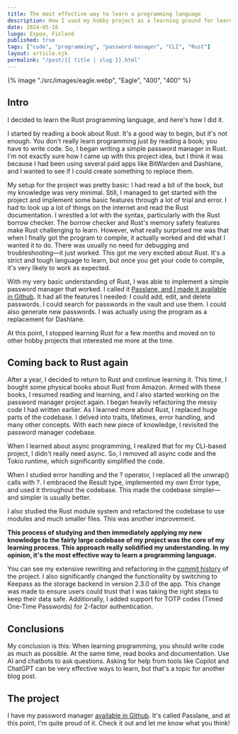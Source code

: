 ```yaml
---
title: The most effective way to learn a programming language
description: How I used my hobby project as a learning ground for learning the Rust programming language
date: 2024-05-16
luogo: Espoo, Finland
published: true
tags: ["code", "programming", "password-manager", "CLI", "Rust"]
layout: article.njk
permalink: "/post/{{ title | slug }}.html"
---
```


{% image "./src/images/eagle.webp", "Eagle", "400", "400" %}

## Intro

I decided to learn the Rust programming language, and here's how I did it.

I started by reading a book about Rust. It's a good way to begin, but it's not enough. You don't really learn programming just by reading a book; you have to write code. So, I began writing a simple password manager in Rust. I'm not exactly sure how I came up with this project idea, but I think it was because I had been using several paid apps like BitWarden and Dashlane, and I wanted to see if I could create something to replace them.

My setup for the project was pretty basic: I had read a bit of the book, but my knowledge was very minimal. Still, I managed to get started with the project and implement some basic features through a lot of trial and error. I had to look up a lot of things on the internet and read the Rust documentation. I wrestled a lot with the syntax, particularly with the Rust borrow checker. The borrow checker and Rust's memory safety features make Rust challenging to learn. However, what really surprised me was that when I finally got the program to compile, it actually worked and did what I wanted it to do. There was usually no need for debugging and troubleshooting—it just worked. This got me very excited about Rust. It's a strict and tough language to learn, but once you get your code to compile, it's very likely to work as expected.

With my very basic understanding of Rust, I was able to implement a simple password manager that worked. I called it [Passlane, and I made it available in Github](https://github.com/anssip/passlane). It had all the features I needed: I could add, edit, and delete passwords. I could search for passwords in the vault and use them. I could also generate new passwords. I was actually using the program as a replacement for Dashlane.

At this point, I stopped learning Rust for a few months and moved on to other hobby projects that interested me more at the time.

## Coming back to Rust again

After a year, I decided to return to Rust and continue learning it. This time, I bought some physical books about Rust from Amazon. Armed with these books, I resumed reading and learning, and I also started working on the password manager project again. I began heavily refactoring the messy code I had written earlier. As I learned more about Rust, I replaced huge parts of the codebase. I delved into traits, lifetimes, error handling, and many other concepts. With each new piece of knowledge, I revisited the password manager codebase.

When I learned about async programming, I realized that for my CLI-based project, I didn't really need async. So, I removed all async code and the Tokio runtime, which significantly simplified the code.

When I studied error handling and the ? operator, I replaced all the unwrap() calls with ?. I embraced the Result type, implemented my own Error type, and used it throughout the codebase. This made the codebase simpler—and simpler is usually better.

I also studied the Rust module system and refactored the codebase to use modules and much smaller files. This was another improvement.

**This process of studying and then immediately applying my new knowledge to the fairly large codebase of my project was the core of my learning process. This approach really solidified my understanding. In my opinion, it's the most effective way to learn a programming language.**

You can see my extensive rewriting and refactoring in the [commit history](https://github.com/anssip/passlane/commits/master/) of the project. I also significantly changed the functionality by switching to Keepass as the storage backend in version 2.3.0 of the app. This change was made to ensure users could trust that I was taking the right steps to keep their data safe. Additionally, I added support for TOTP codes (Timed One-Time Passwords) for 2-factor authentication.

## Conclusions

My conclusion is this: When learning programming, you should write code as much as possible. At the same time, read books and documentation. Use AI and chatbots to ask questions. Asking for help from tools like Copilot and ChatGPT can be very effective ways to learn, but that's a topic for another blog post.

## The project

I have my password manager [available in Github](https://github.com/anssip/passlane). It's called Passlane, and at this point, I'm quite proud of it. Check it out and let me know what you think!
